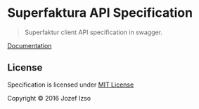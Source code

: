 # Superfaktura API Specification

> Superfaktur client API specification in swagger.

[Documentation](https://jozefizso.github.io/SuperfakturaApi-Spec/)

## License

Specification is licensed under [MIT License](LICENSE)

Copyright © 2016 Jozef Izso
